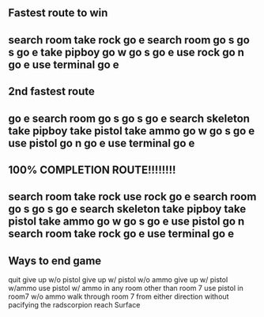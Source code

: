 Fastest route to win
-------------------------------------
search room
take rock
go e
search room
go s
go s
go e
take pipboy
go w
go s
go e
use rock
go n
go e
use terminal
go e
-------------------------------------
2nd fastest route
-------------------------------------
go e
search room
go s
go s
go e
search skeleton
take pipboy
take pistol
take ammo
go w
go s
go e
use pistol
go n
go e
use terminal
go e
-------------------------------------
100% COMPLETION ROUTE!!!!!!!!
-------------------------------------
search room
take rock
use rock
go e
search room
go s
go s
go e
search skeleton
take pipboy
take pistol
take ammo
go w
go s
go e
use pistol
go n
search room
take rock
go e
use terminal
go e
-------------------------------------
Ways to end game
-------------------------------------
quit
give up w/o pistol
give up w/ pistol w/o ammo
give up w/ pistol w/ammo
use pistol w/ ammo in any room other than room 7
use pistol in room7 w/o ammo
walk through room 7 from either direction without pacifying the radscorpion
reach Surface
